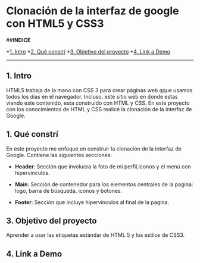 # Clonación de la interfaz de google con HTML5 y CSS3

##**INDICE**

*[1. Intro](#)
*[2. Qué constrí](#)
*[3. Objetivo del proyecto](#)
*[4. Link a Demo](#)

****

## 1. Intro
HTML5 trabaja de la mano con CSS 3 para crear páginas web qque usamos todos los días en el navegador. Incluso, este sitio web en donde estas viendo este contenido, esta construido con HTML y CSS. En este proyecto con los conocimientos de HTML y CSS realicé la clonación de la interfaz de Google.

## 1. Qué constrí
En este proyecto me enfoque en construir la clonación de la interfaz de Google. Contiene las siguientes secciones: 
* **Header**: Sección que involucra la foto de mi perfil,iconos y el menú con hipervínculos.

* **Main**: Sección de contenedor para los elementos centrales de la pagina: logo, barra de búsqueda, iconos y botones.

* **Footer**: Sección que incluye hipervínculos al final de la pagina.

## 3. Objetivo del proyecto
Aprender a usar las etiquetas estándar de HTML 5 y los estilos de CSS3.

## 4. Link a Demo
